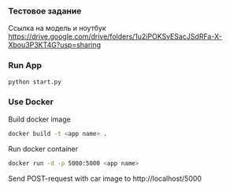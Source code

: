 
### Тестовое задание

Ссылка на модель и ноутбук https://drive.google.com/drive/folders/1u2iPOKSvESacJSdRFa-X-Xbou3P3KT4G?usp=sharing 

### Run App
```bash
python start.py
```

### Use Docker

Build docker image 
```bash
docker build -t <app name> .
```

Run docker container
```bash
docker run -d -p 5000:5000 <app name>
```

Send POST-request with car image to http://localhost/5000
